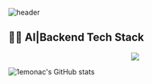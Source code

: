 ![header](https://capsule-render.vercel.app/api?type=waving&color=gradient&customColorList=10&height=200&text=1emonac%20GITHUB&fontSize=50&animation=twinkling&fontAlign=68&fontAlignY=36)

## 👩‍💻 AI|Backend Tech Stack<br />

<div align="center">
<img src="https://img.shields.io/badge/Python-3776AB?style=flat-square&logo=python&logoColor=white"/>
</div>

![1emonac's GitHub stats](https://github-readme-stats.vercel.app/api?username=anuraghazra&show_icons=true&theme=transparent)
